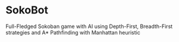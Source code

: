 # SokoBot
Full-Fledged Sokoban game with AI using Depth-First, Breadth-First strategies and A* Pathfinding with Manhattan heuristic
